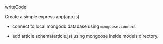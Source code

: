 writeCode

Create a simple express app(app.js)

- connect to local mongodb database using `mongoose.connect`

- add article schema(article.js) using mongoose inside models directory.
